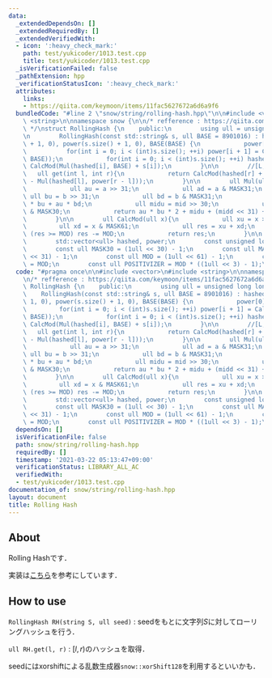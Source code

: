 ```yaml
---
data:
  _extendedDependsOn: []
  _extendedRequiredBy: []
  _extendedVerifiedWith:
  - icon: ':heavy_check_mark:'
    path: test/yukicoder/1013.test.cpp
    title: test/yukicoder/1013.test.cpp
  _isVerificationFailed: false
  _pathExtension: hpp
  _verificationStatusIcon: ':heavy_check_mark:'
  attributes:
    links:
    - https://qiita.com/keymoon/items/11fac5627672a6d6a9f6
  bundledCode: "#line 2 \"snow/string/rolling-hash.hpp\"\n\n#include <vector>\n#include\
    \ <string>\n\nnamespace snow {\n\n/* refference : https://qiita.com/keymoon/items/11fac5627672a6d6a9f6\
    \ */\nstruct RollingHash {\n    public:\n        using ull = unsigned long long;\n\
    \n        RollingHash(const std::string& s, ull BASE = 8901016) : hashed(s.size()\
    \ + 1, 0), power(s.size() + 1, 0), BASE(BASE) {\n            power[0] = 1;\n \
    \           for(int i = 0; i < (int)s.size(); ++i) power[i + 1] = CalcMod(Mul(power[i],\
    \ BASE));\n            for(int i = 0; i < (int)s.size(); ++i) hashed[i + 1] =\
    \ CalcMod(Mul(hashed[i], BASE) + s[i]);\n        }\n\n        //[L, r)\n     \
    \   ull get(int l, int r){\n            return CalcMod(hashed[r] + POSITIVIZER\
    \ - Mul(hashed[l], power[r - l]));\n        }\n\n        ull Mul(ull a, ull b){\n\
    \            ull au = a >> 31;\n            ull ad = a & MASK31;\n           \
    \ ull bu = b >> 31;\n            ull bd = b & MASK31;\n            ull mid = ad\
    \ * bu + au * bd;\n            ull midu = mid >> 30;\n            ull midd = mid\
    \ & MASK30;\n            return au * bu * 2 + midu + (midd << 31) + ad * bd;\n\
    \        }\n\n        ull CalcMod(ull x){\n            ull xu = x >> 61;\n   \
    \         ull xd = x & MASK61;\n            ull res = xu + xd;\n            if\
    \ (res >= MOD) res -= MOD;\n            return res;\n        }\n\n    protected:\n\
    \        std::vector<ull> hashed, power;\n        const unsigned long long BASE;\n\
    \        const ull MASK30 = (1ull << 30) - 1;\n        const ull MASK31 = (1ull\
    \ << 31) - 1;\n        const ull MOD = (1ull << 61) - 1;\n        const ull MASK61\
    \ = MOD;\n        const ull POSITIVIZER = MOD * ((1ull << 3) - 1);\n};\n\n}\n"
  code: "#pragma once\n\n#include <vector>\n#include <string>\n\nnamespace snow {\n\
    \n/* refference : https://qiita.com/keymoon/items/11fac5627672a6d6a9f6 */\nstruct\
    \ RollingHash {\n    public:\n        using ull = unsigned long long;\n\n    \
    \    RollingHash(const std::string& s, ull BASE = 8901016) : hashed(s.size() +\
    \ 1, 0), power(s.size() + 1, 0), BASE(BASE) {\n            power[0] = 1;\n   \
    \         for(int i = 0; i < (int)s.size(); ++i) power[i + 1] = CalcMod(Mul(power[i],\
    \ BASE));\n            for(int i = 0; i < (int)s.size(); ++i) hashed[i + 1] =\
    \ CalcMod(Mul(hashed[i], BASE) + s[i]);\n        }\n\n        //[L, r)\n     \
    \   ull get(int l, int r){\n            return CalcMod(hashed[r] + POSITIVIZER\
    \ - Mul(hashed[l], power[r - l]));\n        }\n\n        ull Mul(ull a, ull b){\n\
    \            ull au = a >> 31;\n            ull ad = a & MASK31;\n           \
    \ ull bu = b >> 31;\n            ull bd = b & MASK31;\n            ull mid = ad\
    \ * bu + au * bd;\n            ull midu = mid >> 30;\n            ull midd = mid\
    \ & MASK30;\n            return au * bu * 2 + midu + (midd << 31) + ad * bd;\n\
    \        }\n\n        ull CalcMod(ull x){\n            ull xu = x >> 61;\n   \
    \         ull xd = x & MASK61;\n            ull res = xu + xd;\n            if\
    \ (res >= MOD) res -= MOD;\n            return res;\n        }\n\n    protected:\n\
    \        std::vector<ull> hashed, power;\n        const unsigned long long BASE;\n\
    \        const ull MASK30 = (1ull << 30) - 1;\n        const ull MASK31 = (1ull\
    \ << 31) - 1;\n        const ull MOD = (1ull << 61) - 1;\n        const ull MASK61\
    \ = MOD;\n        const ull POSITIVIZER = MOD * ((1ull << 3) - 1);\n};\n\n}"
  dependsOn: []
  isVerificationFile: false
  path: snow/string/rolling-hash.hpp
  requiredBy: []
  timestamp: '2021-03-22 05:13:47+09:00'
  verificationStatus: LIBRARY_ALL_AC
  verifiedWith:
  - test/yukicoder/1013.test.cpp
documentation_of: snow/string/rolling-hash.hpp
layout: document
title: Rolling Hash
---
```


## About

Rolling Hashです．

実装は[こちら](https://qiita.com/keymoon/items/11fac5627672a6d6a9f6)を参考にしています．

## How to use

```RollingHash RH(string S, ull seed)``` : seedをもとに文字列$S$に対してローリングハッシュを行う．

```ull RH.get(l, r)``` : $[l, r)$のハッシュを取得．

seedにはxorshiftによる乱数生成器```snow::xorShift128```を利用するといいかも．